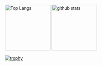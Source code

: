 <p align="left"> 
  <img alt="Top Langs" height="150px" src="https://github-readme-stats.vercel.app/api/top-langs/?username=kazuvi&layout=compact&count_private=true&show_icons=true&theme=onedark" />
  <img alt="github stats" height="150px" src="https://github-readme-stats.vercel.app/api?username=kazuvi&count_private=true&show_icons=true&show_icons=true&theme=onedark" />
</p>

[![trophy](https://github-profile-trophy.vercel.app/?username=kazuvi&theme=onedark&rank=-?
)](https://github.com/ryo-ma/github-profile-trophy)
